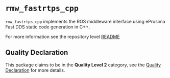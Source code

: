 # `rmw_fastrtps_cpp`

`rmw_fastrtps_cpp` implements the ROS middleware interface using eProsima Fast DDS static code generation in C++.

For more information see the repository level [README](../README.md)

## Quality Declaration

This package claims to be in the **Quality Level 2** category, see the [Quality Declaration](QUALITY_DECLARATION.md) for more details.
